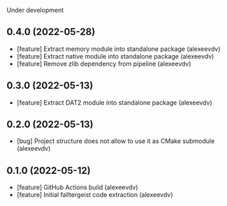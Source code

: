 Under development

0.4.0 (2022-05-28)
-----------------
- [feature] Extract memory module into standalone package (alexeevdv)
- [feature] Extract native module into standalone package (alexeevdv)
- [feature] Remove zlib dependency from pipeline (alexeevdv)

0.3.0 (2022-05-13)
-----------------
- [feature] Extract DAT2 module into standalone package (alexeevdv)

0.2.0 (2022-05-13)
-----------------
- [bug] Project structure does not allow to use it as CMake submodule (alexeevdv)

0.1.0 (2022-05-12)
-----------------
- [feature] GitHub Actions build (alexeevdv)
- [feature] Initial falltergeist code extraction (alexeevdv)
